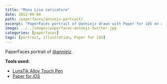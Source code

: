 ```yaml
---
title: "Mona Lisa caricature"
date: 2012-09-04
path: /paperfaces/anniejz-portrait/
excerpt: "PaperFaces portrait of @anniejz drawn with Paper for iOS on an iPad."
image: ../../images/paperfaces-anniejz-twitter.jpg
categories: [paperfaces]
tags: [portrait, illustration, Paper for iOS]
---
```


PaperFaces portrait of [@anniejz](https://twitter.com/anniejz).

**Tools used:**

- [LunaTik Alloy Touch Pen](https://www.amazon.com/gp/product/B00821TR7G/ref=as_li_ss_tl?ie=UTF8&tag=mademist-20&linkCode=as2&camp=1789&creative=390957&creativeASIN=B00821TR7G)
- [Paper for iOS](https://paper.bywetransfer.com/)
